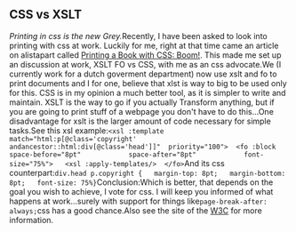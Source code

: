 <article><h2>CSS vs XSLT</h2><em>Printing in css is the new Grey.</em>Recently, I have been asked to look into printing with css at work. Luckily for me, right at that time came an article on alistapart called <a href="http://ww.alistapart.com/articles/boom">Printing a Book with CSS: Boom!</a>. This made me set up an discussion at work, XSLT FO vs CSS, with me as an css advocate.We (I currently work for a dutch goverment department) now use xslt and fo to print documents and I for one, believe that xlst is way to big to be used only for this. CSS is in my opinion a much better tool, as it is simpler to write and maintain. XSLT is the way to go if you actually Transform anything, but if you are going to print stuff of a webpage you don't have to do this...One disadvantage for xslt is the larger amount of code necessary for simple tasks.See this xsl example:<code>&#60;xsl :template  match="html:p[@class='copyright' andancestor::html:div[@class='head']]"  priority="100"&#62;  &#60;fo :block space-before="8pt"            space-after="8pt"            font-size="75%"&#62;   &#60;xsl :apply-templates/&#62;  &#60;/fo&#62;</code>And its css counterpart:<code>div.head p.copyright {   margin-top: 8pt;   margin-bottom: 8pt;   font-size: 75%}</code>Conclusion:Which is better, that depends on the goal you wish to achieve, I vote for css. I will keep you informed of what happens at work...surely with support for things like<code>page-break-after: always;</code>css has a good chance.Also see the site of the <a href="http://www.w3.org/">W3C</a> for more information.</article>